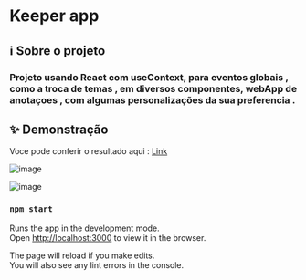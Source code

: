 # Keeper app

## ℹ️ Sobre o projeto

### Projeto usando React com useContext, para eventos globais , como a troca de temas , em diversos componentes, webApp de anotaçoes , com algumas personalizações da sua preferencia .

## ✨ Demonstração

Voce pode conferir o resultado aqui : [Link](https://keeper-app-br.netlify.app/)

![image](https://user-images.githubusercontent.com/62390902/105539196-37442600-5cd3-11eb-84e3-f202ff274d8e.png)

![image](https://user-images.githubusercontent.com/62390902/105539266-4b882300-5cd3-11eb-9b8e-999239bcc633.png)

### `npm start`

Runs the app in the development mode.\
Open [http://localhost:3000](http://localhost:3000) to view it in the browser.

The page will reload if you make edits.\
You will also see any lint errors in the console.
